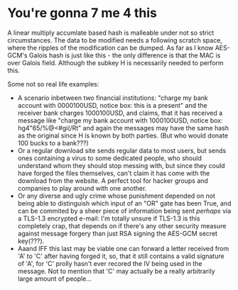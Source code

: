 # You're gonna 7 me 4 this

A linear multiply accumlate based hash is malleable under not so strict circumstances. The data to be modified needs a following scratch space, where the ripples of the modification can be dumped. As far as I know AES-GCM's Galois hash is just like this - the only difference is that the MAC is over Galois field. Although the subkey H is necessarily needed to perform this.

Some not so real life examples:
* A scenario inbetween two financial institutions: "charge my bank account with 0000100USD, notice box: this is a present" and the receiver bank charges 1000100USD, and claims, that it has received a message like "charge my bank account with 1000100USD, notice box: hg4"65/%@<#gi(/Rt" and again the messages may have the same hash as the original since H is known by both parties. (But who would donate 100 bucks to a bank???)
* Or a regular download site sends regular data to most users, but sends ones containing a virus to some dedicated people, who should understand whom they should stop messing with, but since they could have forged the files themselves, can't claim it has come with the download from the website. A perfect tool for hacker groups and companies to play around with one another.
* Or any diverse and ugly crime whose punishment depended on not being able to distinguish which input of an "OR" gate has been True, and can be commited by a sheer piece of information being sent _perhaps_ via a TLS-1.3 encrypted e-mail: I'm totally unsure if TLS-1.3 is this completely crap, that depends on if there's any other security measure against message forgery than just RSA signing the AES-GCM secret key(???).
* Aaand IFF this last may be viable one can forward a letter received from 'A' to 'C' after having forged it, so, that it still contains a valid signature of 'A', for 'C' prolly hasn't ever recored the IV being used in the message. Not to mention that 'C' may actually be a really arbitrarily large amount of people...
